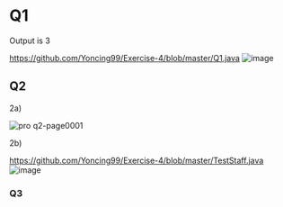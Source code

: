 # Q1
Output is 3

https://github.com/Yoncing99/Exercise-4/blob/master/Q1.java
![image](https://user-images.githubusercontent.com/55395418/79041891-de187380-7c25-11ea-9c31-e47f33f6c02d.png)
## Q2
2a)

![pro q2-page0001](https://user-images.githubusercontent.com/55395418/79042315-474db600-7c29-11ea-97d5-91a8096b96e3.jpg)

2b)

https://github.com/Yoncing99/Exercise-4/blob/master/TestStaff.java
![image](https://user-images.githubusercontent.com/55395418/79042851-ae6d6980-7c2d-11ea-9b62-e65c09350b7a.png)
### Q3

